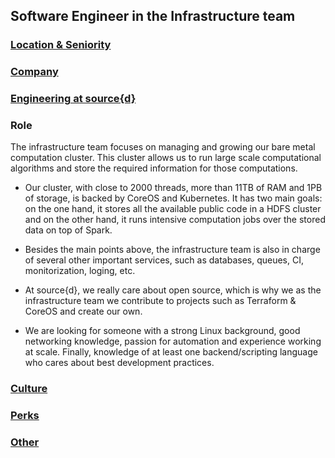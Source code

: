 Software Engineer in the Infrastructure team
------------------------------------------

### [Location & Seniority](../location-seniority-section.md)

### [Company](../company-section.md)

### [Engineering at source{d}](../engineering-section.md)

### Role 

The infrastructure team focuses on managing and growing our bare metal computation cluster. This cluster allows us to run large scale computational algorithms and store the required information for those computations.

- Our cluster, with close to 2000 threads, more than 11TB of RAM and 1PB of storage, is backed by CoreOS and Kubernetes. It has two main goals: on the one hand, it stores all the available public code in a HDFS cluster and on the other hand, it runs intensive computation jobs over the stored data on top of Spark. 

- Besides the main points above, the infrastructure team is also in charge of several other important services, such as databases, queues, CI, monitorization, loging, etc.

- At source{d}, we really care about open source, which is why we as the infrastructure team we contribute to projects such as Terraform & CoreOS and create our own.

- We are looking for someone with a strong Linux background, good networking knowledge, passion for automation and experience working at scale. Finally, knowledge of at least one backend/scripting language who cares about best development practices. 

### [Culture](../culture-section.md)

### [Perks](../perks-section.md)

### [Other](../other-section.md)
